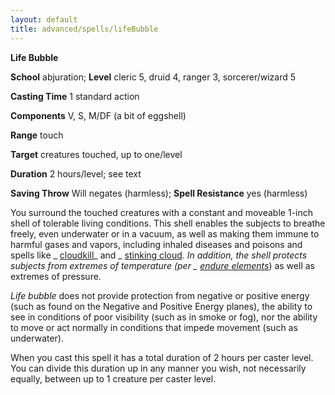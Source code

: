 ```yaml
---
layout: default
title: advanced/spells/lifeBubble
---
```

 **Life Bubble**

**School** abjuration; **Level** cleric 5, druid 4, ranger 3, sorcerer/wizard 5

**Casting Time** 1 standard action

**Components** V, S, M/DF (a bit of eggshell)

**Range** touch

**Target** creatures touched, up to one/level

**Duration** 2 hours/level; see text

**Saving Throw** Will negates (harmless); **Spell Resistance** yes (harmless)

You surround the touched creatures with a constant and moveable 1-inch shell of tolerable living conditions. This shell enables the subjects to breathe freely, even underwater or in a vacuum, as well as making them immune to harmful gases and vapors, including inhaled diseases and poisons and spells like _ [cloudkill](../../spells/cloudkill#_cloudkill)_ and _ [stinking cloud](../../spells/stinkingCloud#_stinking-cloud)_. In addition, the shell protects subjects from extremes of temperature (per _ [endure elements](../../spells/endureElements#_endure-elements)_) as well as extremes of pressure.

_Life bubble_ does not provide protection from negative or positive energy (such as found on the Negative and Positive Energy planes), the ability to see in conditions of poor visibility (such as in smoke or fog), nor the ability to move or act normally in conditions that impede movement (such as underwater).

When you cast this spell it has a total duration of 2 hours per caster level. You can divide this duration up in any manner you wish, not necessarily equally, between up to 1 creature per caster level.


